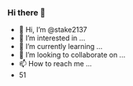 ### Hi there 👋
- 👋 Hi, I’m @stake2137
- 👀 I’m interested in ...
- 🌱 I’m currently learning ...
- 💞️ I’m looking to collaborate on ...
- 📫 How to reach me ...
- 51
<!--
**Themanhdh/themanhdh** is a ✨ _special_ ✨ repository because its `README.md` (this file) appears on your GitHub profile.



